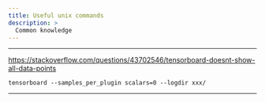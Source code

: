 ```yaml
---
title: Useful unix commands
description: >
  Common knowledge
---
```


************************************************************************************************

https://stackoverflow.com/questions/43702546/tensorboard-doesnt-show-all-data-points 

`tensorboard --samples_per_plugin scalars=0 --logdir xxx/`

************************************************************************************************


